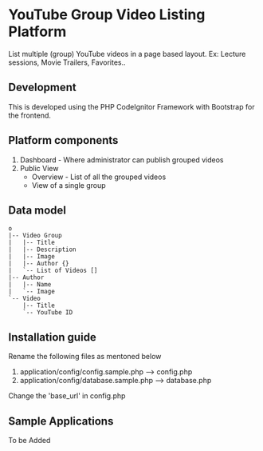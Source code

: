 # YouTube Group Video Listing Platform
List multiple (group) YouTube videos in a page based layout.
Ex: Lecture sessions, Movie Trailers, Favorites..

## Development
This is developed using the PHP CodeIgnitor Framework with Bootstrap for the frontend.

## Platform components
1. Dashboard - Where administrator can publish grouped videos
2. Public View
   * Overview - List of all the grouped videos
   * View of a single group
   
## Data model
```  
o
|-- Video Group
|   |-- Title
|   |-- Description
|   |-- Image
|   |-- Author {}
|   `-- List of Videos []
|-- Author
|   |-- Name
|   `-- Image
`-- Video
    |-- Title
    `-- YouTube ID
```

## Installation guide
Rename the following files as mentoned below
1. application/config/config.sample.php --> config.php
2. application/config/database.sample.php --> database.php

Change the 'base_url' in config.php

## Sample Applications
To be Added
